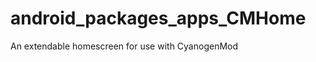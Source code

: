 android_packages_apps_CMHome
============================

An extendable homescreen for use with CyanogenMod
